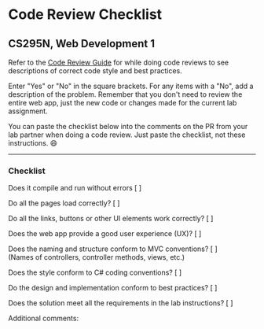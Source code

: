 # Code Review Checklist

## CS295N, Web Development 1

Refer to the [Code Review Guide](CodeReviewGuide.html) for while doing code reviews to see descriptions of correct code style and best practices.

Enter "Yes" or "No" in the square brackets. For any items with a "No", add a description of the problem. Remember that you don't need to review the entire web app, just the new code or changes made for the current lab assignment.

You can paste  the checklist below into the comments on the PR from your lab partner when doing a code review. Just paste the checklist, not these instructions. &#128516;

------------

### Checklist

Does it compile and run without errors 					 	       [ ]   
                                                                     
Do all the pages load correctly?							    [ ]   
                                                                     
Do all the links, buttons or other UI elements work correctly?  	     [ ]   
                                                                     
Does the web app provide a good user experience (UX)?       	        [ ]   
                                                                     
Does the naming and structure conform to MVC conventions?	       [ ]
<br />(Names of controllers, controller methods, views, etc.)   
                                                                     
Does the style conform to C# coding conventions?              		       [ ]   
                                                                     
Do the design and implementation conform to best practices?  	     [ ]   
                                                                     
Does the solution meet all the requirements in the lab instructions?    [ ]   
                                                                     
Additional comments:                                                   
                                                                     
